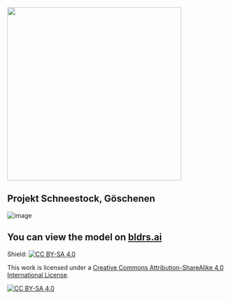 <img src="https://user-images.githubusercontent.com/74647806/191553349-007cad44-5847-41bc-a9d4-16cd2bf79576.png" width="400">

## Projekt Schneestock, Göschenen

![image](https://user-images.githubusercontent.com/74647806/192259722-d11eaaca-f4ca-4422-aa91-8139ee40cb73.png)


## You can view the model on [bldrs.ai](https://bldrs.ai/share/v/gh/Swiss-Property-AG/Schneestock-Public/main/ZGRAGGEN.ifc#i:1340217041::c:-5.76,19.7,-49.2,0.43,-1.95,1.33)

Shield: [![CC BY-SA 4.0][cc-by-sa-shield]][cc-by-sa]

This work is licensed under a
[Creative Commons Attribution-ShareAlike 4.0 International License][cc-by-sa].

[![CC BY-SA 4.0][cc-by-sa-image]][cc-by-sa]

[cc-by-sa]: http://creativecommons.org/licenses/by-sa/4.0/
[cc-by-sa-image]: https://licensebuttons.net/l/by-sa/4.0/88x31.png
[cc-by-sa-shield]: https://img.shields.io/badge/License-CC%20BY--SA%204.0-lightgrey.svg
